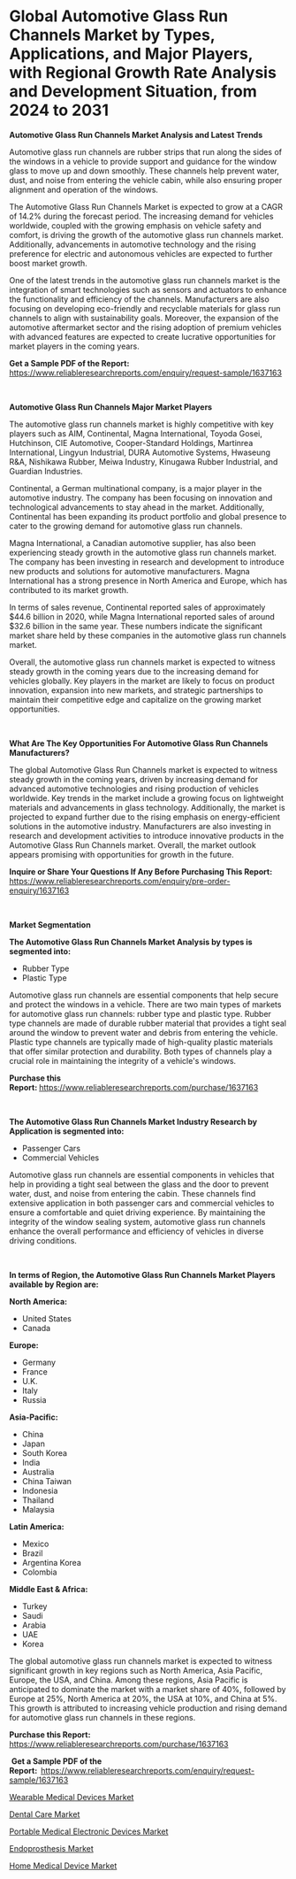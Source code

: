 <p><h1>Global Automotive Glass Run Channels Market by Types, Applications, and Major Players, with Regional Growth Rate Analysis and Development Situation, from 2024 to 2031</h1></p><p><strong>Automotive Glass Run Channels Market Analysis and Latest Trends</strong></p>
<p><p>Automotive glass run channels are rubber strips that run along the sides of the windows in a vehicle to provide support and guidance for the window glass to move up and down smoothly. These channels help prevent water, dust, and noise from entering the vehicle cabin, while also ensuring proper alignment and operation of the windows.</p><p>The Automotive Glass Run Channels Market is expected to grow at a CAGR of 14.2% during the forecast period. The increasing demand for vehicles worldwide, coupled with the growing emphasis on vehicle safety and comfort, is driving the growth of the automotive glass run channels market. Additionally, advancements in automotive technology and the rising preference for electric and autonomous vehicles are expected to further boost market growth.</p><p>One of the latest trends in the automotive glass run channels market is the integration of smart technologies such as sensors and actuators to enhance the functionality and efficiency of the channels. Manufacturers are also focusing on developing eco-friendly and recyclable materials for glass run channels to align with sustainability goals. Moreover, the expansion of the automotive aftermarket sector and the rising adoption of premium vehicles with advanced features are expected to create lucrative opportunities for market players in the coming years.</p></p>
<p><strong>Get a Sample PDF of the Report:&nbsp;</strong> <a href="https://www.reliableresearchreports.com/enquiry/request-sample/1637163">https://www.reliableresearchreports.com/enquiry/request-sample/1637163</a></p>
<p>&nbsp;</p>
<p><strong>Automotive Glass Run Channels Major Market Players</strong></p>
<p><p>The automotive glass run channels market is highly competitive with key players such as AIM, Continental, Magna International, Toyoda Gosei, Hutchinson, CIE Automotive, Cooper-Standard Holdings, Martinrea International, Lingyun Industrial, DURA Automotive Systems, Hwaseung R&A, Nishikawa Rubber, Meiwa Industry, Kinugawa Rubber Industrial, and Guardian Industries.</p><p>Continental, a German multinational company, is a major player in the automotive industry. The company has been focusing on innovation and technological advancements to stay ahead in the market. Additionally, Continental has been expanding its product portfolio and global presence to cater to the growing demand for automotive glass run channels.</p><p>Magna International, a Canadian automotive supplier, has also been experiencing steady growth in the automotive glass run channels market. The company has been investing in research and development to introduce new products and solutions for automotive manufacturers. Magna International has a strong presence in North America and Europe, which has contributed to its market growth.</p><p>In terms of sales revenue, Continental reported sales of approximately $44.6 billion in 2020, while Magna International reported sales of around $32.6 billion in the same year. These numbers indicate the significant market share held by these companies in the automotive glass run channels market.</p><p>Overall, the automotive glass run channels market is expected to witness steady growth in the coming years due to the increasing demand for vehicles globally. Key players in the market are likely to focus on product innovation, expansion into new markets, and strategic partnerships to maintain their competitive edge and capitalize on the growing market opportunities.</p></p>
<p>&nbsp;</p>
<p><strong>What Are The Key Opportunities For Automotive Glass Run Channels Manufacturers?</strong></p>
<p><p>The global Automotive Glass Run Channels market is expected to witness steady growth in the coming years, driven by increasing demand for advanced automotive technologies and rising production of vehicles worldwide. Key trends in the market include a growing focus on lightweight materials and advancements in glass technology. Additionally, the market is projected to expand further due to the rising emphasis on energy-efficient solutions in the automotive industry. Manufacturers are also investing in research and development activities to introduce innovative products in the Automotive Glass Run Channels market. Overall, the market outlook appears promising with opportunities for growth in the future.</p></p>
<p><strong>Inquire or Share Your Questions If Any Before Purchasing This Report:</strong> <a href="https://www.reliableresearchreports.com/enquiry/pre-order-enquiry/1637163">https://www.reliableresearchreports.com/enquiry/pre-order-enquiry/1637163</a></p>
<p>&nbsp;</p>
<p><strong>Market Segmentation</strong></p>
<p><strong>The Automotive Glass Run Channels Market Analysis by types is segmented into:</strong></p>
<p><ul><li>Rubber Type</li><li>Plastic Type</li></ul></p>
<p><p>Automotive glass run channels are essential components that help secure and protect the windows in a vehicle. There are two main types of markets for automotive glass run channels: rubber type and plastic type. Rubber type channels are made of durable rubber material that provides a tight seal around the window to prevent water and debris from entering the vehicle. Plastic type channels are typically made of high-quality plastic materials that offer similar protection and durability. Both types of channels play a crucial role in maintaining the integrity of a vehicle's windows.</p></p>
<p><strong>Purchase this Report:&nbsp;</strong><a href="https://www.reliableresearchreports.com/purchase/1637163">https://www.reliableresearchreports.com/purchase/1637163</a></p>
<p>&nbsp;</p>
<p><strong>The Automotive Glass Run Channels Market Industry Research by Application is segmented into:</strong></p>
<p><ul><li>Passenger Cars</li><li>Commercial Vehicles</li></ul></p>
<p><p>Automotive glass run channels are essential components in vehicles that help in providing a tight seal between the glass and the door to prevent water, dust, and noise from entering the cabin. These channels find extensive application in both passenger cars and commercial vehicles to ensure a comfortable and quiet driving experience. By maintaining the integrity of the window sealing system, automotive glass run channels enhance the overall performance and efficiency of vehicles in diverse driving conditions.</p></p>
<p>&nbsp;</p>
<p><strong>In terms of Region, the Automotive Glass Run Channels Market Players available by Region are:</strong></p>
<p>
    <p> <strong> North America: </strong>
        <ul>
            <li>United States</li>
            <li>Canada</li>
        </ul>
        </p> 
    <p> <strong> Europe: </strong>
        <ul>
            <li>Germany</li>
            <li>France</li>
            <li>U.K.</li>
            <li>Italy</li>
            <li>Russia</li>
        </ul>
        </p> 
    <p> <strong> Asia-Pacific: </strong>
        <ul>
            <li>China</li>
            <li>Japan</li>
            <li>South Korea</li>
            <li>India</li>
            <li>Australia</li>
            <li>China Taiwan</li>
            <li>Indonesia</li>
            <li>Thailand</li>
            <li>Malaysia</li>
        </ul>
        </p> 
    <p> <strong> Latin America: </strong>
        <ul>
            <li>Mexico</li>
            <li>Brazil</li>
            <li>Argentina Korea</li>
            <li>Colombia</li>
        </ul>
        </p> 
    <p> <strong> Middle East & Africa: </strong>
        <ul>
            <li>Turkey</li>
            <li>Saudi</li>
            <li>Arabia</li>
            <li>UAE</li>
            <li>Korea</li>
        </ul>
    </p>
    </p>
<p><p>The global automotive glass run channels market is expected to witness significant growth in key regions such as North America, Asia Pacific, Europe, the USA, and China. Among these regions, Asia Pacific is anticipated to dominate the market with a market share of 40%, followed by Europe at 25%, North America at 20%, the USA at 10%, and China at 5%. This growth is attributed to increasing vehicle production and rising demand for automotive glass run channels in these regions.</p></p>
<p><strong>Purchase this Report: </strong><a href="https://www.reliableresearchreports.com/purchase/1637163">https://www.reliableresearchreports.com/purchase/1637163</a></p>
<p>&nbsp;<strong>Get a Sample PDF of the Report:&nbsp;&nbsp;</strong><a href="https://www.reliableresearchreports.com/enquiry/request-sample/1637163">https://www.reliableresearchreports.com/enquiry/request-sample/1637163</a></p>
<p><strong></strong></p>
<p><p><a href="https://medium.com/p/ebe761c50a24/edit">Wearable Medical Devices Market</a></p><p><a href="https://medium.com/p/aef494935a32/edit">Dental Care Market</a></p><p><a href="https://medium.com/p/e05178d5d25a/edit">Portable Medical Electronic Devices Market</a></p><p><a href="https://medium.com/p/88cdcdcae915/edit">Endoprosthesis Market</a></p><p><a href="https://medium.com/p/6a97f1edb926/edit">Home Medical Device Market</a></p></p>